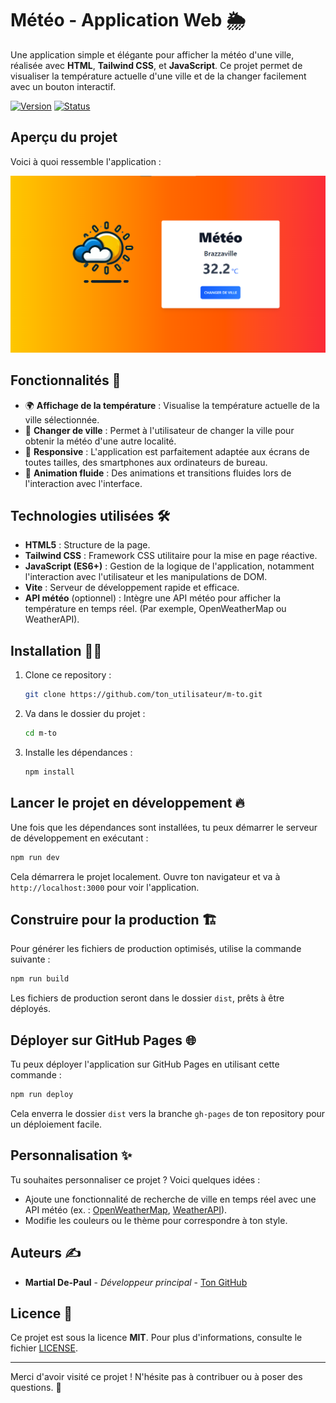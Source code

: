 # Météo - Application Web 🌦️

Une application simple et élégante pour afficher la météo d'une ville, réalisée avec **HTML**, **Tailwind CSS**, et **JavaScript**. Ce projet permet de visualiser la température actuelle d'une ville et de la changer facilement avec un bouton interactif.

[![Version](https://img.shields.io/badge/version-1.0.0-blue.svg)](https://github.com/ton_utilisateur/m-to/releases)
[![Status](https://img.shields.io/badge/status-active-brightgreen.svg)](https://github.com/ton_utilisateur/m-to)

## Aperçu du projet

Voici à quoi ressemble l'application :

![Aperçu de l'application météo](./public/img.png)

## Fonctionnalités 🚀

- 🌍 **Affichage de la température** : Visualise la température actuelle de la ville sélectionnée.
- 🔄 **Changer de ville** : Permet à l'utilisateur de changer la ville pour obtenir la météo d'une autre localité.
- 📱 **Responsive** : L'application est parfaitement adaptée aux écrans de toutes tailles, des smartphones aux ordinateurs de bureau.
- 💨 **Animation fluide** : Des animations et transitions fluides lors de l'interaction avec l'interface.

## Technologies utilisées 🛠️

- **HTML5** : Structure de la page.
- **Tailwind CSS** : Framework CSS utilitaire pour la mise en page réactive.
- **JavaScript (ES6+)** : Gestion de la logique de l'application, notamment l'interaction avec l'utilisateur et les manipulations de DOM.
- **Vite** : Serveur de développement rapide et efficace.
- **API météo** (optionnel) : Intègre une API météo pour afficher la température en temps réel. (Par exemple, OpenWeatherMap ou WeatherAPI).

## Installation 🧑‍💻

1. Clone ce repository :
   ```bash
   git clone https://github.com/ton_utilisateur/m-to.git
   ```

2. Va dans le dossier du projet :
   ```bash
   cd m-to
   ```

3. Installe les dépendances :
   ```bash
   npm install
   ```

## Lancer le projet en développement 🔥

Une fois que les dépendances sont installées, tu peux démarrer le serveur de développement en exécutant :

```bash
npm run dev
```

Cela démarrera le projet localement. Ouvre ton navigateur et va à `http://localhost:3000` pour voir l'application.

## Construire pour la production 🏗️

Pour générer les fichiers de production optimisés, utilise la commande suivante :

```bash
npm run build
```

Les fichiers de production seront dans le dossier `dist`, prêts à être déployés.

## Déployer sur GitHub Pages 🌐

Tu peux déployer l'application sur GitHub Pages en utilisant cette commande :

```bash
npm run deploy
```

Cela enverra le dossier `dist` vers la branche `gh-pages` de ton repository pour un déploiement facile.

## Personnalisation ✨

Tu souhaites personnaliser ce projet ? Voici quelques idées :

- Ajoute une fonctionnalité de recherche de ville en temps réel avec une API météo (ex. : [OpenWeatherMap](https://openweathermap.org/), [WeatherAPI](https://www.weatherapi.com/)).
- Modifie les couleurs ou le thème pour correspondre à ton style.

## Auteurs ✍️

- **Martial De-Paul** - *Développeur principal* - [Ton GitHub](https://github.com/Martialdepaul)

## Licence 📝

Ce projet est sous la licence **MIT**. Pour plus d'informations, consulte le fichier [LICENSE](LICENSE).

---

Merci d'avoir visité ce projet ! N'hésite pas à contribuer ou à poser des questions. 🚀
```
